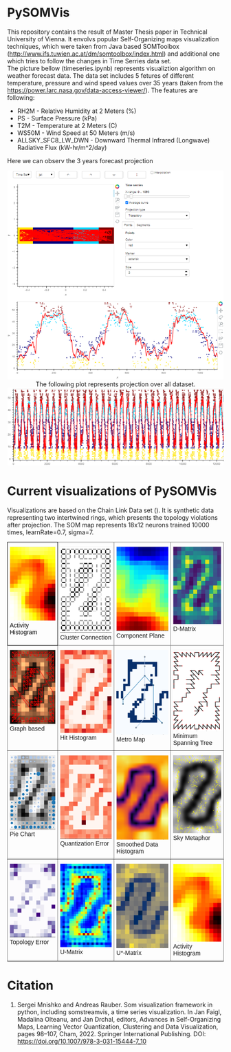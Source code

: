 # PySOMVis

This repository contains the result of Master Thesis paper in Technical University of Vienna. It envolvs popular Self-Organizing maps visualization techniques, which were taken from Java based SOMToolbox (http://www.ifs.tuwien.ac.at/dm/somtoolbox/index.html) and additional one which tries to follow the changes in Time Serries data set.<br>
The picture bellow (timeseries.ipynb) represents visualiztion algorithm on weather forecast data. The data set includes 5 fetures of different temperature, pressure and wind speed values over 35 years (taken from the https://power.larc.nasa.gov/data-access-viewer/). The features are following:
<ul>
  <li>RH2M - Relative Humidity at 2 Meters (%)</li>
  <li>PS - Surface Pressure (kPa)</li>
  <li>T2M - Temperature at 2 Meters (C)</li>
  <li>WS50M - Wind Speed at 50 Meters (m/s)</li>
  <li>ALLSKY_SFC8_LW_DWN - Downward Thermal Infrared (Longwave) Radiative Flux (kW-hr/m^2/day)</li>
  </ul>
 Here we can observ the 3 years forecast projection
<p align="center"><img src="PySOMVis/pics/SOM_TimeSerries.PNG" width=550/>
</br>The following plot represents projection over all dataset.</br>
<img src="PySOMVis/pics/35years_Taxis.png" width=550/></p>
 
 # Current visualizations of PySOMVis
Visualizations are based on the Chain Link Data set (). It is synthetic data representing two intertwined rings, which presents the topology violations after projection. The SOM map represents 18x12 neurons trained 10000 times, learnRate=0.7, sigma=7.
<style type="text/css">
.tg  {border-collapse:collapse;border-spacing:0;}
.tg td{border-color:black;border-style:solid;border-width:1px;font-family:Arial, sans-serif;font-size:14px;
  overflow:hidden;padding:10px 5px;word-break:normal;}
.tg th{border-color:black;border-style:solid;border-width:1px;font-family:Arial, sans-serif;font-size:14px;
  font-weight:normal;overflow:hidden;padding:10px 5px;word-break:normal;}
.tg .tg-pjk6{border-color:#000000;color:#000000;text-align:left;vertical-align:top}
.tg .tg-0pky{border-color:inherit;text-align:left;vertical-align:top}
</style>
<table  class="tg">
<thead>
  <tr>
    <th class="tg-pjk6"><img src="PySOMVis/pics/git/activhist.png" width=250/> Activity Histogram</th>
    <th class="tg-0pky"><img src="PySOMVis/pics/git/clustercon.png" width=250/> Cluster Connection</th>
    <th class="tg-0pky"><img src="PySOMVis/pics/git/compplane.png" width=250/> Component Plane</th>
    <th class="tg-0pky"><img src="PySOMVis/pics/git/dmatrix.png" width=250/> D-Matrix</th>
  </tr>
</thead>
<tbody>
  <tr>
    <td class="tg-0pky"><img src="PySOMVis/pics/git/graphbased.png" width=250/> Graph based</td>
    <td class="tg-0pky"><img src="PySOMVis/pics/git/hithist.png" width=250/> Hit Histogram</td>
    <td class="tg-0pky"><img src="PySOMVis/pics/git/metromap.png" width=250/> Metro Map</td>
    <td class="tg-0pky"><img src="PySOMVis/pics/git/minimspantree.png" width=250/> Minimum Spanning Tree</td>
  </tr>
  <tr>
    <td class="tg-0pky"><img src="PySOMVis/pics/git/piechart.png" width=250/> Pie Chart</td>
    <td class="tg-0pky"><img src="PySOMVis/pics/git/qerror.png" width=250/> Quantization Error</td>
    <td class="tg-0pky"><img src="PySOMVis/pics/git/sdh.png" width=250/> Smoothed Data Histogram</td>
    <td class="tg-0pky"><img src="PySOMVis/pics/git/skymeth.png" width=250/> Sky Metaphor</td>
  </tr>
  <tr>
    <td class="tg-0pky"><img src="PySOMVis/pics/git/toperror.png" width=250/> Topology Error</td>
    <td class="tg-0pky"><img src="PySOMVis/pics/git/Umatrix.png" width=250/> U-Matrix</td>
    <td class="tg-0pky"><img src="PySOMVis/pics/git/Ustarmatrix.png" width=250/> U*-Matrix</td>
    <td class="tg-0pky"><img src="PySOMVis/pics/git/activhist.png" width=250/> Activity Histogram</td>
  </tr>
</tbody>
</table>

 # Citation
1. Sergei Mnishko and Andreas Rauber. Som visualization framework in python, including somstreamvis, a time series visualization. In Jan Faigl, Madalina Olteanu, and Jan Drchal, editors, Advances in Self-Organizing Maps, Learning Vector Quantization, Clustering and Data Visualization, pages 98–107, Cham, 2022. Springer International Publishing. DOI: https://doi.org/10.1007/978-3-031-15444-7_10
